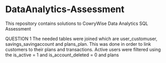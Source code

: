 # DataAnalytics-Assessment
This repository contains solutions to CowryWise Data Analytics SQL Assessment

QUESTION 1
The needed tables were joined which are user_customuser, savings_savingaccount and plans_plan. This was done in order to link customers to their plans and transactions. Active users were filtered using the is_active = 1 and is_account_deleted = 0 and plans 
